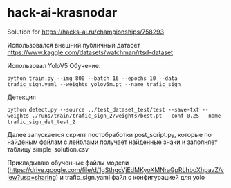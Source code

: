 # hack-ai-krasnodar
Solution for https://hacks-ai.ru/championships/758293

Использовался внешний публичный датасет https://www.kaggle.com/datasets/watchman/rtsd-dataset

Использовал YoloV5
Обучение:

	python train.py --img 800 --batch 16 --epochs 10 --data trafic_sign.yaml --weights yolov5m.pt --name trafic_sign

Детекция

	python detect.py --source ../test_dataset_test/test --save-txt --weights ./runs/train/trafic_sign_2/weights/best.pt --conf 0.25 --name trafic_sign_det_test_2

Далее запускается скрипт постобработки post_script.py, которые по найденым файлам с лейблами получает найденные знаки и заполняет таблицу simple_solution.csv

Прикладываю обученные файлы модели (https://drive.google.com/file/d/1gSthgcVjEdMKyoXMNraGpRLhboXhpavZ/view?usp=sharing) и trafic_sign.yaml файл с конфигурацией для yolo
